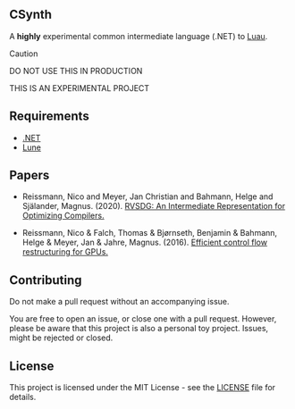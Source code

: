 
## CSynth

A **highly** experimental common intermediate language (.NET) to [Luau](https://github.com/luau-lang/luau).

> [!CAUTION]
>DO NOT USE THIS IN PRODUCTION
>
>THIS IS AN EXPERIMENTAL PROJECT

## Requirements

- [.NET](https://dotnet.microsoft.com/)
- [Lune](https://github.com/lune-org/lune)

## Papers

* Reissmann, Nico and Meyer, Jan Christian and Bahmann, Helge and Själander, Magnus. (2020). [RVSDG: An Intermediate Representation for Optimizing Compilers.](https://arxiv.org/abs/1912.05036)

* Reissmann, Nico & Falch, Thomas & Bjørnseth, Benjamin & Bahmann, Helge & Meyer, Jan & Jahre, Magnus. (2016). [Efficient control flow restructuring for GPUs.](https://ieeexplore.ieee.org/document/7568315)

## Contributing

Do not make a pull request without an accompanying issue.

You are free to open an issue, or close one with a pull request. However, please be aware that this project is also a personal toy project. Issues, might be rejected or closed.

## License

This project is licensed under the MIT License - see the [LICENSE](LICENSE) file for details.
